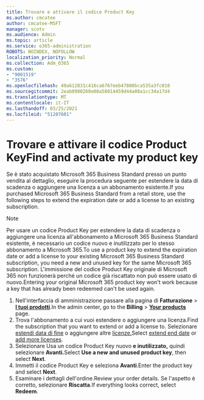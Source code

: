 ```yaml
---
title: Trovare e attivare il codice Product Key
ms.author: cmcatee
author: cmcatee-MSFT
manager: scotv
ms.audience: Admin
ms.topic: article
ms.service: o365-administration
ROBOTS: NOINDEX, NOFOLLOW
localization_priority: Normal
ms.collection: Adm_O365
ms.custom:
- "9001519"
- "3576"
ms.openlocfilehash: 49a612831c416ca6767eeb47800bca535a3fc010
ms.sourcegitcommit: 2eab0980268e08a58014459d44a08a1cc34a17d4
ms.translationtype: MT
ms.contentlocale: it-IT
ms.lasthandoff: 03/25/2021
ms.locfileid: "51207601"
---
```

# <a name="find-and-activate-my-product-key"></a><span data-ttu-id="4db3f-102">Trovare e attivare il codice Product Key</span><span class="sxs-lookup"><span data-stu-id="4db3f-102">Find and activate my product key</span></span>

<span data-ttu-id="4db3f-103">Se è stato acquistato Microsoft 365 Business Standard presso un punto vendita al dettaglio, eseguire la procedura seguente per estendere la data di scadenza o aggiungere una licenza a un abbonamento esistente.</span><span class="sxs-lookup"><span data-stu-id="4db3f-103">If you purchased Microsoft 365 Business Standard from a retail store, use the following steps to extend the expiration date or add a license to an existing subscription.</span></span>

> [!NOTE]
> <span data-ttu-id="4db3f-104">Per usare un codice Product Key per estendere la data di scadenza o aggiungere una licenza all'abbonamento a Microsoft 365 Business Standard esistente, è necessario un codice nuovo e inutilizzato per lo stesso abbonamento a Microsoft 365.</span><span class="sxs-lookup"><span data-stu-id="4db3f-104">To use a product key to extend the expiration date or add a license to your existing Microsoft 365 Business Standard subscription, you need a new and unused key for the same Microsoft 365 subscription.</span></span> <span data-ttu-id="4db3f-105">L'immissione del codice Product Key originale di Microsoft 365 non funzionerà perché un codice già riscattato non può essere usato di nuovo.</span><span class="sxs-lookup"><span data-stu-id="4db3f-105">Entering your original Microsoft 365 product key won't work because a key that has already been redeemed can't be used again.</span></span>

1. <span data-ttu-id="4db3f-106">Nell'interfaccia di amministrazione passare alla pagina di **Fatturazione** > **[I tuoi prodotti](https://go.microsoft.com/fwlink/p/?linkid=842054)**.</span><span class="sxs-lookup"><span data-stu-id="4db3f-106">In the admin center, go to the **Billing** > **[Your products](https://go.microsoft.com/fwlink/p/?linkid=842054)** page.</span></span>
2. <span data-ttu-id="4db3f-107">Trova l'abbonamento a cui vuoi estendere o aggiungere una licenza.</span><span class="sxs-lookup"><span data-stu-id="4db3f-107">Find the subscription that you want to extend or add a license to.</span></span> <span data-ttu-id="4db3f-108">Selezionare [estendi data di fine](https://go.microsoft.com/fwlink/p/?linkid=842054) o aggiungere altre [licenze.](https://go.microsoft.com/fwlink/p/?linkid=842054)</span><span class="sxs-lookup"><span data-stu-id="4db3f-108">Select [extend end date](https://go.microsoft.com/fwlink/p/?linkid=842054) or [add more licenses](https://go.microsoft.com/fwlink/p/?linkid=842054).</span></span>
3. <span data-ttu-id="4db3f-109">Selezionare Usa un codice Product Key nuovo **e inutilizzato,** quindi selezionare **Avanti.**</span><span class="sxs-lookup"><span data-stu-id="4db3f-109">Select **Use a new and unused product key**, then select **Next**.</span></span>
4. <span data-ttu-id="4db3f-110">Immetti il codice Product Key e seleziona **Avanti**.</span><span class="sxs-lookup"><span data-stu-id="4db3f-110">Enter the product key and select **Next**.</span></span>
5. <span data-ttu-id="4db3f-111">Esaminare i dettagli dell'ordine.</span><span class="sxs-lookup"><span data-stu-id="4db3f-111">Review your order details.</span></span> <span data-ttu-id="4db3f-112">Se l'aspetto è corretto, selezionare **Riscatta**.</span><span class="sxs-lookup"><span data-stu-id="4db3f-112">If everything looks correct, select **Redeem**.</span></span>